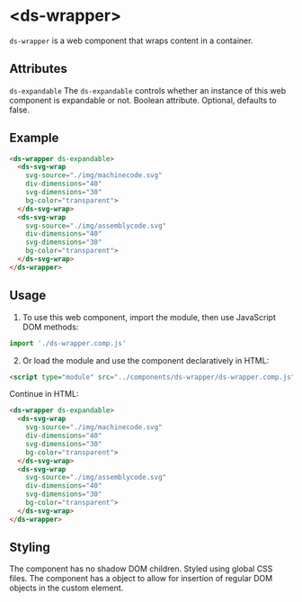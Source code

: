  # &lt;ds-wrapper&gt;

`ds-wrapper` is a web component that wraps content in a container.

## Attributes

`ds-expandable`
The `ds-expandable` controls whether an instance of this web component is expandable or not. Boolean attribute. Optional, defaults to false.

## Example

```html
<ds-wrapper ds-expandable>
  <ds-svg-wrap 
    svg-source="./img/machinecode.svg" 
    div-dimensions="40" 
    svg-dimensions="30"
    bg-color="transparent">
  </ds-svg-wrap>
  <ds-svg-wrap 
    svg-source="./img/assemblycode.svg" 
    div-dimensions="40" 
    svg-dimensions="30"
    bg-color="transparent">
  </ds-svg-wrap>
</ds-wrapper>
```

## Usage

1. To use this web component, import the module, then use JavaScript DOM methods:

```javascript
import './ds-wrapper.comp.js'
```

2. Or load the module and use the component declaratively in HTML:

```html
<script type="module" src="../components/ds-wrapper/ds-wrapper.comp.js"></script>
```

Continue in HTML:

```html
<ds-wrapper ds-expandable>
  <ds-svg-wrap 
    svg-source="./img/machinecode.svg" 
    div-dimensions="40" 
    svg-dimensions="30"
    bg-color="transparent">
  </ds-svg-wrap>
  <ds-svg-wrap 
    svg-source="./img/assemblycode.svg" 
    div-dimensions="40" 
    svg-dimensions="30"
    bg-color="transparent">
  </ds-svg-wrap>
</ds-wrapper>
```
## Styling
The component has no shadow DOM children. Styled using global CSS files. The component has a <slot> object to allow for insertion of regular DOM objects in the custom element.
